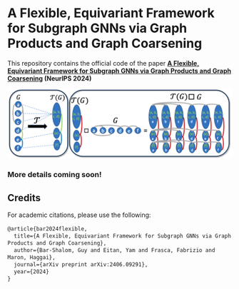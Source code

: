 # A Flexible, Equivariant Framework for Subgraph GNNs via Graph Products and Graph Coarsening 

This repository contains the official code of the paper
**[A Flexible, Equivariant Framework for Subgraph GNNs via Graph Products and Graph Coarsening](https://arxiv.org/pdf/2406.09291) (NeurIPS 2024)**

<p align="center">
  <img src="./Figures/framework.png" width="100%" height="50%">
</p>

### More details coming soon!


## Credits

For academic citations, please use the following:

```
@article{bar2024flexible,
  title={A Flexible, Equivariant Framework for Subgraph GNNs via Graph Products and Graph Coarsening},
  author={Bar-Shalom, Guy and Eitan, Yam and Frasca, Fabrizio and Maron, Haggai},
  journal={arXiv preprint arXiv:2406.09291},
  year={2024}
}
```
